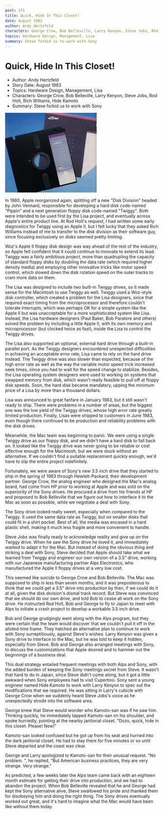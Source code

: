 ```yaml
---
post: 171
title: Quick, Hide In This Closet!
date: August 1983
author: Andy Hertzfeld
characters: George Crow, Bob Belleville, Larry Kenyon, Steve Jobs, Rod Holt, Rich Williams, Hide Kamoto
topics: Hardware Design, Management, Lisa
summary: Steve forbid us to work with Sony
---
```


# Quick, Hide In This Closet!
* Author: Andy Hertzfeld
* Story Date: August 1983
* Topics: Hardware Design, Management, Lisa
* Characters: George Crow, Bob Belleville, Larry Kenyon, Steve Jobs, Rod Holt, Rich Williams, Hide Kamoto
* Summary: Steve forbid us to work with Sony

![A Twiggy diskette](images/Macintosh/twiggy.jpg) 
    
In 1980, Apple reorganized again, splitting off a new "Disk Division" headed by John Vennard, responsible for developing a hard disk code-named "Pippin" and a next generation floppy disk code-named "Twiggy".  Both were intended to be used first by the Lisa project, and eventually across Apple's entire product line.  At Rod Holt's request, I had written some early diagnostics for Twiggy using an Apple II, but I felt lucky that they asked Rich Williams instead of me to transfer to the disk division as their software guy, since focusing exclusively on disks seemed pretty limiting.

Woz's Apple II floppy disk design was way ahead of the rest of the industry, so Apple felt confident that it could continue to innovate to extend its lead.  Twiggy was a fairly ambitious project, more than quadrupling the capacity of standard floppy disks by doubling the data rate (which required higher density media) and employing other innovative tricks like motor speed control, which slowed down the disk rotation speed on the outer tracks to cram more data on them.  

The Lisa was designed to include two built-in Twiggy drives, so it made sense for the Macintosh to use Twiggy as well.  Twiggy used a Woz-style disk controller, which created a problem for the Lisa designers, since that required exact timing from the microprocessor and therefore couldn't tolerate interrupts, which was perhaps OK for a simple system like the Apple II but was unacceptable for a more sophisticated system like Lisa.  Instead, the Lisa hardware designers (Paul Baker, Bob Paratore and others) solved the problem by including a little Apple II, with its own memory and microprocessor (but clocked twice as fast), inside the Lisa to control the Twiggy drives.

The Lisa also supported an optional, external hard drive through a built-in parallel port.  As the Twiggy designers encountered unexpected difficulties in achieving an acceptable error rate, Lisa came to rely on the hard drive instead.   The Twiggy drive was also slower than expected, because of the high error rate as well as the way the variable motor speed trick increased seek times, since you had to wait for the speed change to stabilize.  Besides, the Lisa operating system designers were used to working on systems that swapped memory from disk, which wasn't really feasible to pull off at floppy disk speeds.  Soon, the hard disk became mandatory, upping the minimum price of a Lisa by more than a thousand dollars.

Lisa was announced to great fanfare in January 1983, but it still wasn't ready to ship.  There were problems in a number of areas, but the biggest one was the low yield of the Twiggy drives, whose high error rate greatly limited production.  Finally, Lisas were shipped to customers in June 1983, even though there continued to be production and reliability problems with the disk drives.

Meanwhile, the Mac team was beginning to panic.  We were using a single Twiggy drive as our floppy disk, and we didn't have a hard disk to fall back on.  It looked like the Twiggy drive was never going to be reliable or cost effective enough for the Macintosh, but we were stuck without an alternative.  If we couldn't find a suitable replacement quickly enough, we'd have to slip the entire project indefinitely.

Fortunately, we were aware of Sony's new 3.5 inch drive that they started to ship in the spring of 1983 through Hewlett-Packard, their development partner.  George Crow, the analog engineer who designed the Mac's analog board, had come from HP prior to working at Apple and was sold on the superiority of the Sony drives.  He procured a drive from his friends at HP and proposed to Bob Belleville that we figure out how to interface it to the Mac as soon as possible, while we negotiate a deal with Sony.

The Sony drive looked really sweet, especially when compared to the Twiggy.  It used the same data rate as Twiggy, but on smaller disks that could fit in a shirt pocket.  Best of all, the media was encased in a hard plastic shell, making it much less fragile and more convenient to handle.

Steve Jobs was finally ready to acknowledge reality and give up on the Twiggy drive.  When he saw the Sony drive he loved it, and immediately wanted to adapt it for the Mac.  But instead of doing the obvious thing and striking a deal with Sony, Steve decided that Apple should take what we learned from Twiggy and engineer our own version of a 3.5" drive, working with our Japanese manufacturing partner Alps Electronics, who manufactured the Apple II floppy drives at a very low cost.

This seemed like suicide to George Crow and Bob Belleville.  The Mac was supposed to ship in less than seven months, and it was preposterous to think that we could get a 3.5" drive into production by then, if we could do it at all, given the disk division's dismal track record.  But Steve was convinced that we should do our own drive, and told Bob to cease all work on the Sony drive.   He instructed Rod Holt, Bob and George to fly to Japan to meet with Alps to initiate a crash project to develop a workable 3.5 inch drive.

Bob and George grudgingly went along with the Alps program, but they were certain that the team would discover that we couldn't pull it off in the alloted time frame.  They hatched an alternative plan to continue to work with Sony surreptitiously, against Steve's wishes.  Larry Kenyon was given a Sony drive to interface to the Mac, but he was told to keep it hidden, especially from Steve.  Bob and George also arranged meetings with Sony, to discuss the customizations that Apple desired and to hammer out the beginnings of a business deal.

This dual strategy entailed frequent meetings with both Alps and Sony, with the added burden of keeping the Sony meetings secret from Steve.  It wasn't that hard to do in Japan, since Steve didn't come along, but it got a little awkward when Sony employees had to visit Cupertino. Sony sent a young engineer named Hide Kamoto to work with Larry Kenyon to spec out the modifications that we required.  He was sitting in Larry's cubicle with George Crow when we suddenly heard Steve Jobs's voice as he unexpectedly strode into the software area.

George knew that Steve would wonder who Kamoto-san was if he saw him.  Thinking quickly, he immediately tapped Kamoto-san on his shoulder, and spoke hurriedly, pointing at the nearby janitorial closet.  "Dozo, quick, hide in this closet. Please! Now!"

Kamoto-san looked confused but he got up from his seat and hurried into the dark janitorial closet.  He had to stay there for five minutes or so until Steve departed and the coast was clear.

George and Larry apologized to Kamoto-san for their unusual request.  "No problem. ", he replied, "But American business practices, they are very strange. Very strange." 

As predicted, a few weeks later the Alps team came back with an eighteen month estimate for getting their drive into production, and we had to abandon the project.  When Bob Belleville revealed that he and George had kept the Sony alternative alive, Steve swallowed his pride and thanked them for disobeying him and doing the right thing.  The Sony drives eventually worked out great, and it's hard to imagine what the Mac would have been like without them today.